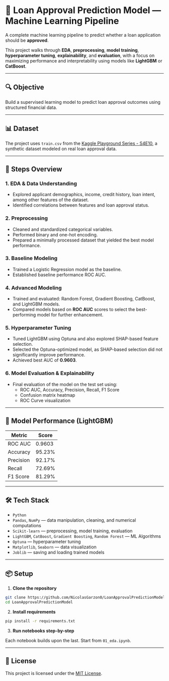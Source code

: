 # 🏦 Loan Approval Prediction Model — Machine Learning Pipeline

A complete machine learning pipeline to predict whether a loan application should be **approved**.

This project walks through **EDA**, **preprocessing**, **model training**, **hyperparameter tuning**, **explainability**, and **evaluation**, with a focus on maximizing performance and interpretability using models like **LightGBM** or **CatBoost**.

---

## 🔍 Objective

Build a supervised learning model to predict loan approval outcomes using structured financial data. 

---

## 📊 Dataset

The project uses `train.csv` from the [Kaggle Playground Series - S4E10](https://www.kaggle.com/competitions/playground-series-s4e10/data), a synthetic dataset modeled on real loan approval data. 

---

## 🧪 Steps Overview

### 1. **EDA & Data Understanding**
- Explored applicant demographics, income, credit history, loan intent, among other features of the dataset.
- Identified correlations between features and loan approval status.

### 2. **Preprocessing**
- Cleaned and standardized categorical variables.
- Performed binary and one-hot encoding.
- Prepared a minimally processed dataset that yielded the best model performance.

### 3. **Baseline Modeling**
- Trained a Logistic Regression model as the baseline.
- Established baseline performance ROC AUC.

### 4. **Advanced Modeling**
- Trained and evaluated: Random Forest, Gradient Boosting, CatBoost, and LightGBM models.
- Compared models based on **ROC AUC** scores to select the best-performing model for further enhancement.

### 5. **Hyperparameter Tuning**
- Tuned LightGBM using Optuna and also explored SHAP-based feature selection.
- Selected the Optuna-optimized model, as SHAP-based selection did not significantly improve performance.
- Achieved best AUC of **0.9603**.

### 6. **Model Evaluation & Explainability**
- Final evaluation of the model on the test set using:
  - ROC AUC, Accuracy, Precision, Recall, F1 Score
  - Confusion matrix heatmap
  - ROC Curve visualization

---

## 🎯 Model Performance (LightGBM)

| Metric     | Score     |
|------------|-----------|
| ROC AUC    | 0.9603    |
| Accuracy   | 95.23%    |
| Precision  | 92.17%    |
| Recall     | 72.69%    |
| F1 Score   | 81.29%    |

---

## 🛠️ Tech Stack

- `Python`
- `Pandas`, `NumPy` — data manipulation, cleaning, and numerical computations
- `Scikit-learn` — preprocessing, model training, evaluation
- `LightGBM`, `CatBoost`, `Gradient Boosting`, `Random Forest` — ML Algorithms
- `Optuna` — hyperparameter tuning
- `Matplotlib`, `Seaborn` — data visualization
- `Joblib` — saving and loading trained models

---

## 📦 Setup

1. **Clone the repository**
```bash
git clone https://github.com/NicolasGarzon0/LoanApprovalPredictionModel.git
cd LoanApprovalPredictionModel
```

2. **Install requirements**
```bash
pip install -r requirements.txt
```

3. **Run notebooks step-by-step**

Each notebook builds upon the last. Start from `01_eda.ipynb`.

---

## 📄 License
This project is licensed under the [MIT License](LICENSE).


